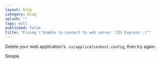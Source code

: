 ```yaml
---
layout: blog
category: blog
splash: ""
tags: null
published: false
title: "Fixing \"Unable to connect to web server 'IIS Express'.\""
---
```


Delete your web application's `.vs/applicationhost.config`, then try again.

Simple.